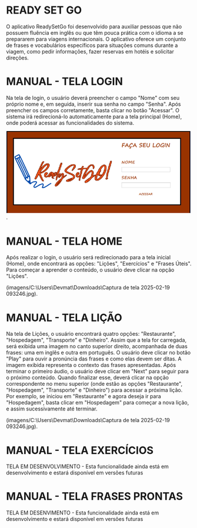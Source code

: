 # READY SET GO
O aplicativo ReadySetGo foi desenvolvido para auxiliar pessoas que não possuem fluência em inglês ou que têm pouca prática com o idioma a se prepararem para viagens internacionais.
O aplicativo oferece um conjunto de frases e vocabulários específicos para situações comuns durante a viagem, como pedir informações, fazer reservas em hotéis e solicitar direções.


# MANUAL - TELA LOGIN
Na tela de login, o usuário deverá preencher o campo "Nome" com seu próprio nome e, em seguida, inserir sua senha no campo "Senha".
Após preencher os campos corretamente, basta clicar no botão "Acessar". O sistema irá redirecioná-lo automaticamente para a tela principal (Home), onde poderá acessar as funcionalidades do sistema.

![imagem](TELALOGIN.png).

# MANUAL - TELA HOME
Após realizar o login, o usuário será redirecionado para a tela inicial (Home), onde encontrará as opções: "Lições", "Exercícios" e "Frases Úteis". Para começar a aprender o conteúdo, o usuário deve clicar na opção "Lições".

(imagens/C:\Users\Devmat\Downloads\Captura de tela 2025-02-19 093246.jpg).

# MANUAL - TELA LIÇÃO
Na tela de Lições, o usuário encontrará quatro opções: "Restaurante", "Hospedagem", "Transporte" e "Dinheiro". Assim que a tela for carregada, será exibida uma imagem no canto superior direito, acompanhada de duas frases: uma em inglês e outra em português.
O usuário deve clicar no botão "Play" para ouvir a pronúncia das frases e como elas devem ser ditas. A imagem exibida representa o contexto das frases apresentadas. Após terminar o primeiro áudio, o usuário deve clicar em "Next" para seguir para o próximo conteúdo.
Quando finalizar esse, deverá clicar na opção correspondente no menu superior (onde estão as opções "Restaurante", "Hospedagem", "Transporte" e "Dinheiro") para acessar a próxima lição.
Por exemplo, se iniciou em "Restaurante" e agora deseja ir para "Hospedagem", basta clicar em "Hospedagem" para começar a nova lição, e assim sucessivamente até terminar.

(imagens/C:\Users\Devmat\Downloads\Captura de tela 2025-02-19 093246.jpg).

# MANUAL - TELA EXERCÍCIOS
TELA EM DESENVOLVIMENTO - Esta funcionalidade ainda está em desenvolvimento e estará disponível em versões futuras

# MANUAL - TELA FRASES PRONTAS 
TELA EM DESENVIMENTO - Esta funcionalidade ainda está em desenvolvimento e estará disponível em versões futuras
